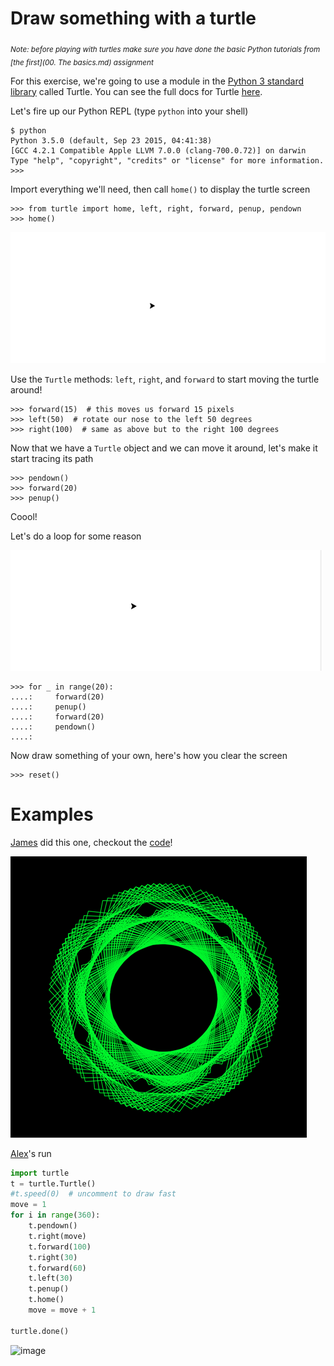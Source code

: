 # Draw something with a turtle

<sub>*Note: before playing with turtles make sure you have done the basic Python tutorials from [the first](00. The basics.md) assignment*</sub>

For this exercise, we're going to use a module in the [Python 3 standard library](https://docs.python.org/3/library/) called
Turtle. You can see the full docs for Turtle [here](https://docs.python.org/3/library/turtle.html).

Let's fire up our Python REPL (type `python` into your shell)

    $ python
    Python 3.5.0 (default, Sep 23 2015, 04:41:38) 
    [GCC 4.2.1 Compatible Apple LLVM 7.0.0 (clang-700.0.72)] on darwin
    Type "help", "copyright", "credits" or "license" for more information.
    >>> 


Import everything we'll need, then call `home()` to display the turtle screen 

    >>> from turtle import home, left, right, forward, penup, pendown
    >>> home()
    
<img src="https://github.com/3-strand-code/assignments/blob/master/assets/img/turtle/home.png">

Use the `Turtle` methods: `left`, `right`, and `forward` to start moving the turtle around!

    >>> forward(15)  # this moves us forward 15 pixels
    >>> left(50)  # rotate our nose to the left 50 degrees
    >>> right(100)  # same as above but to the right 100 degrees


Now that we have a `Turtle` object and we can move it around, let's make it start tracing its path

    >>> pendown()
    >>> forward(20)
    >>> penup()

Coool!

Let's do a loop for some reason

<img src="https://github.com/3-strand-code/assignments/blob/master/assets/img/turtle/loop-to-the-right.gif">


    >>> for _ in range(20):
    ....:     forward(20)
    ....:     penup()
    ....:     forward(20)
    ....:     pendown()
    ....:


Now draw something of your own, here's how you clear the screen

    >>> reset()
    
    
# Examples

[James](https://github.com/Jlassos) did this one, checkout the [code](https://gist.github.com/Jlassos/7cb8c96caa952eae184c)!

<img src="https://github.com/3-strand-code/assignments/blob/master/assets/img/turtle/james.png">

[Alex](https://github.com/alex-couch)'s run

```python
import turtle
t = turtle.Turtle()
#t.speed(0)  # uncomment to draw fast
move = 1
for i in range(360):
    t.pendown()
    t.right(move)
    t.forward(100)
    t.right(30)
    t.forward(60)
    t.left(30)
    t.penup()
    t.home()
    move = move + 1

turtle.done()
```

![image](https://cloud.githubusercontent.com/assets/2185159/12603024/74efcd82-c463-11e5-826b-e5dbcc83583b.png)

